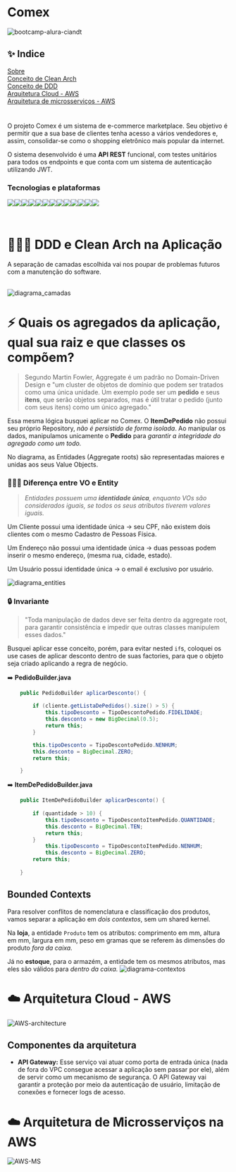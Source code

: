 # Comex
![bootcamp-alura-ciandt](https://user-images.githubusercontent.com/52979585/178312542-632bd826-43f8-4860-b46b-2689f501bc46.gif)

<h2>✨ Indice</h2>
<a href="#sobre"> Sobre </a>
<br>
<a href="#clean-arch"> Conceito de Clean Arch </a>
<br>
<a href="#ddd"> Conceito de DDD </a>
<br>
<a href="#aws"> Arquitetura Cloud - AWS </a>
<br>
<a href="#aws-ms"> Arquitetura de microsserviços - AWS </a>

<h1></h1>
<p id="sobre"> O projeto Comex é um sistema de e-commerce marketplace. Seu objetivo é permitir que a sua base de clientes tenha acesso
a vários vendedores e, assim, consolidar-se como o shopping eletrônico mais popular da internet.</p>
<p> O sistema desenvolvido é uma <b>API REST</b> funcional, com testes unitários para todos os endpoints e que conta com um sistema de autenticação utilizando JWT. </p>
<h3>Tecnologias e plataformas</h3>

<img src="https://img.shields.io/badge/Spring-6DB33F?style=for-the-badge&logo=spring&logoColor=white"><img src="https://img.shields.io/badge/Spring_Boot-F2F4F9?style=for-the-badge&logo=spring-boot"><img src="https://img.shields.io/badge/JWT-000000?style=for-the-badge&logo=JSON%20web%20tokens&logoColor=white"><img src="https://img.shields.io/badge/Spring_Security-6DB33F?style=for-the-badge&logo=Spring-Security&logoColor=white"><img src="https://img.shields.io/badge/Amazon_AWS-FF9900?style=for-the-badge&logo=amazonaws&logoColor=white"><img src="https://img.shields.io/badge/Swagger-85EA2D?style=for-the-badge&logo=Swagger&logoColor=white"><img src="https://img.shields.io/badge/MySQL-005C84?style=for-the-badge&logo=mysql&logoColor=white"><img src="https://img.shields.io/badge/Junit5-25A162?style=for-the-badge&logo=junit5&logoColor=white"><img src="https://img.shields.io/badge/apache_maven-C71A36?style=for-the-badge&logo=apachemaven&logoColor=white"><img src="https://img.shields.io/badge/Docker-2CA5E0?style=for-the-badge&logo=docker&logoColor=white"><img src="https://img.shields.io/badge/IntelliJ_IDEA-000000.svg?style=for-the-badge&logo=intellij-idea&logoColor=white"><img src="https://img.shields.io/badge/Postman-FF6C37?style=for-the-badge&logo=Postman&logoColor=white"><img src="https://img.shields.io/badge/Heroku-430098?style=for-the-badge&logo=heroku&logoColor=white">

<br>

<h1 id="clean-arch"> 👩🏼‍💻 DDD e Clean Arch na Aplicação </h1>
A separação de camadas escolhida vai nos poupar de problemas futuros com a manutenção do software.
<br>
<br>

![diagrama_camadas](https://user-images.githubusercontent.com/52979585/176940825-b37634de-49ee-44d5-a929-a441fe65a8ed.png) 

<h1></h1>
<h1 id="ddd"> ⚡ Quais os agregados da aplicação, qual sua raiz e que classes os compõem? </h1>

>Segundo Martin Fowler, Aggregate é um padrão no Domain-Driven Design e "um cluster de objetos de domínio que podem ser tratados como uma única unidade.
Um exemplo pode ser um **pedido** e seus **itens**, que serão objetos separados, mas é útil tratar o pedido (junto com seus itens) como um único agregado."

Essa mesma lógica busquei aplicar no Comex. O **ItemDePedido** não possui seu próprio Repository, *não é persistido de forma isolada*. 
Ao manipular os dados, manipulamos unicamente o **Pedido** para *garantir a integridade do agregado como um todo.*

No diagrama, as Entidades (Aggregate roots) são representadas maiores e unidas aos seus Value Objects. 

### 🕵🏼‍♀️ Diferença entre VO e Entity
>*Entidades possuem uma **identidade única**, enquanto VOs são considerados iguais, se todos os seus atributos tiverem valores iguais.*

Um Cliente possui uma identidade única -> seu CPF, não existem dois clientes com o mesmo Cadastro de Pessoas Física.

Um Endereço não possui uma identidade única -> duas pessoas podem inserir o mesmo endereço, (mesma rua, cidade, estado).

Um Usuário possui identidade única -> o email é exclusivo por usuário.

![diagrama_entities](https://user-images.githubusercontent.com/52979585/176958110-3d755104-9d98-4536-9430-d9c2f1fc2401.png)

### 🔒 Invariante

> "Toda manipulação de dados deve ser feita dentro da aggregate root, para garantir consistência e impedir que outras classes manipulem esses dados." 

Busquei aplicar esse conceito, porém, para evitar nested `if`s, coloquei os use cases de aplicar desconto dentro de suas factories, para que o objeto seja criado aplicando a regra de negócio.

➡️ **PedidoBuilder.java**
```java
    public PedidoBuilder aplicarDesconto() {
    
        if (cliente.getListaDePedidos().size() > 5) {
            this.tipoDesconto = TipoDescontoPedido.FIDELIDADE;
            this.desconto = new BigDecimal(0.5);
            return this;
        }

        this.tipoDesconto = TipoDescontoPedido.NENHUM;
        this.desconto = BigDecimal.ZERO;
        return this;

    }
```
➡️ **ItemDePedidoBuilder.java**
```java
    public ItemDePedidoBuilder aplicarDesconto() {
    
        if (quantidade > 10) {
            this.tipoDesconto = TipoDescontoItemPedido.QUANTIDADE;
            this.desconto = BigDecimal.TEN;
            return this;
        }
            this.tipoDesconto = TipoDescontoItemPedido.NENHUM;
            this.desconto = BigDecimal.ZERO;
        return this;
        
    }
```
## Bounded Contexts

Para resolver conflitos de nomenclatura e classificação dos produtos, vamos separar a aplicação em *dois contextos*, sem um shared kernel.

Na **loja**, a entidade `Produto` tem os atributos: comprimento em mm, altura em mm, largura em mm, peso em gramas que se referem às dimensões  do produto *fora da caixa.*

Já no **estoque**,  para o armazém, a entidade tem os mesmos atributos, mas eles são válidos para *dentro da caixa.*
![diagrama-contextos](https://user-images.githubusercontent.com/52979585/177211190-5b6a0284-2516-44f5-a00e-279b38268de1.png)

<h1 id="aws">☁️ Arquitetura Cloud - AWS</h1>

![AWS-architecture](https://user-images.githubusercontent.com/52979585/178041190-af100332-2b60-4ed7-8180-153ccb9fcc5f.png)

<h2> Componentes da arquitetura </h2>

- **API Gateway:**
Esse serviço vai atuar como porta de entrada única (nada de fora do VPC consegue acessar a aplicação sem passar por ele), além de servir como um mecanismo de segurança. 
O API Gateway vai garantir a proteção por meio da autenticação de usuário, limitação de conexões e fornecer logs de acesso.

<h1 id="aws-ms">☁️ Arquitetura de Microsserviços na AWS</h1>

![AWS-MS](https://user-images.githubusercontent.com/52979585/178319139-dce8c271-3889-422b-8ce6-6f420350cb38.png)
